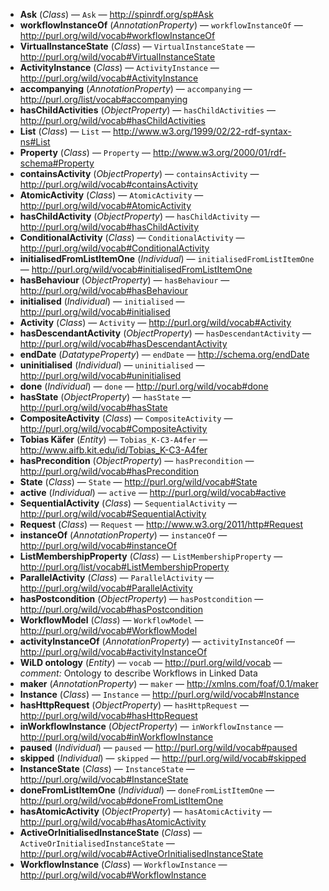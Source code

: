 - **Ask** (*Class*) — `Ask` — <http://spinrdf.org/sp#Ask>
  <span class='search-tokens' style='display:none'>Ask ask http://spinrdf.org/sp# Ask http://spinrdf.org/sp# ask http://spinrdf.org/sp#Ask http://spinrdf.org/sp#ask</span>
- **workflowInstanceOf** (*AnnotationProperty*) — `workflowInstanceOf` — <http://purl.org/wild/vocab#workflowInstanceOf>
  <span class='search-tokens' style='display:none'>http://purl.org/wild/vocab#workflow Instance Of http://purl.org/wild/vocab#workflow instance of http://purl.org/wild/vocab#workflowInstanceOf http://purl.org/wild/vocab#workflowinstanceof workflow Instance Of workflow instance of workflowInstanceOf workflowinstanceof</span>
- **VirtualInstanceState** (*Class*) — `VirtualInstanceState` — <http://purl.org/wild/vocab#VirtualInstanceState>
  <span class='search-tokens' style='display:none'>Virtual Instance State VirtualInstanceState http://purl.org/wild/vocab# Virtual Instance State http://purl.org/wild/vocab# virtual instance state http://purl.org/wild/vocab#VirtualInstanceState http://purl.org/wild/vocab#virtualinstancestate virtual instance state virtualinstancestate</span>
- **ActivityInstance** (*Class*) — `ActivityInstance` — <http://purl.org/wild/vocab#ActivityInstance>
  <span class='search-tokens' style='display:none'>Activity Instance ActivityInstance activity instance activityinstance http://purl.org/wild/vocab# Activity Instance http://purl.org/wild/vocab# activity instance http://purl.org/wild/vocab#ActivityInstance http://purl.org/wild/vocab#activityinstance</span>
- **accompanying** (*AnnotationProperty*) — `accompanying` — <http://purl.org/list/vocab#accompanying>
  <span class='search-tokens' style='display:none'>accompanying http://purl.org/list/vocab#accompanying</span>
- **hasChildActivities** (*ObjectProperty*) — `hasChildActivities` — <http://purl.org/wild/vocab#hasChildActivities>
  <span class='search-tokens' style='display:none'>has Child Activities has child activities hasChildActivities haschildactivities http://purl.org/wild/vocab#has Child Activities http://purl.org/wild/vocab#has child activities http://purl.org/wild/vocab#hasChildActivities http://purl.org/wild/vocab#haschildactivities</span>
- **List** (*Class*) — `List` — <http://www.w3.org/1999/02/22-rdf-syntax-ns#List>
  <span class='search-tokens' style='display:none'>List http://www.w3.org/1999/02/22 rdf syntax ns# List http://www.w3.org/1999/02/22 rdf syntax ns# list http://www.w3.org/1999/02/22 rdf syntax ns#List http://www.w3.org/1999/02/22-rdf-syntax-ns#List http://www.w3.org/1999/02/22-rdf-syntax-ns#list list</span>
- **Property** (*Class*) — `Property` — <http://www.w3.org/2000/01/rdf-schema#Property>
  <span class='search-tokens' style='display:none'>Property http://www.w3.org/2000/01/rdf schema# Property http://www.w3.org/2000/01/rdf schema# property http://www.w3.org/2000/01/rdf schema#Property http://www.w3.org/2000/01/rdf-schema#Property http://www.w3.org/2000/01/rdf-schema#property property</span>
- **containsActivity** (*ObjectProperty*) — `containsActivity` — <http://purl.org/wild/vocab#containsActivity>
  <span class='search-tokens' style='display:none'>contains Activity contains activity containsActivity containsactivity http://purl.org/wild/vocab#contains Activity http://purl.org/wild/vocab#contains activity http://purl.org/wild/vocab#containsActivity http://purl.org/wild/vocab#containsactivity</span>
- **AtomicActivity** (*Class*) — `AtomicActivity` — <http://purl.org/wild/vocab#AtomicActivity>
  <span class='search-tokens' style='display:none'>Atomic Activity AtomicActivity atomic activity atomicactivity http://purl.org/wild/vocab# Atomic Activity http://purl.org/wild/vocab# atomic activity http://purl.org/wild/vocab#AtomicActivity http://purl.org/wild/vocab#atomicactivity</span>
- **hasChildActivity** (*ObjectProperty*) — `hasChildActivity` — <http://purl.org/wild/vocab#hasChildActivity>
  <span class='search-tokens' style='display:none'>has Child Activity has child activity hasChildActivity haschildactivity http://purl.org/wild/vocab#has Child Activity http://purl.org/wild/vocab#has child activity http://purl.org/wild/vocab#hasChildActivity http://purl.org/wild/vocab#haschildactivity</span>
- **ConditionalActivity** (*Class*) — `ConditionalActivity` — <http://purl.org/wild/vocab#ConditionalActivity>
  <span class='search-tokens' style='display:none'>Conditional Activity ConditionalActivity conditional activity conditionalactivity http://purl.org/wild/vocab# Conditional Activity http://purl.org/wild/vocab# conditional activity http://purl.org/wild/vocab#ConditionalActivity http://purl.org/wild/vocab#conditionalactivity</span>
- **initialisedFromListItemOne** (*Individual*) — `initialisedFromListItemOne` — <http://purl.org/wild/vocab#initialisedFromListItemOne>
  <span class='search-tokens' style='display:none'>http://purl.org/wild/vocab#initialised From List Item One http://purl.org/wild/vocab#initialised from list item one http://purl.org/wild/vocab#initialisedFromListItemOne http://purl.org/wild/vocab#initialisedfromlistitemone initialised From List Item One initialised from list item one initialisedFromListItemOne initialisedfromlistitemone</span>
- **hasBehaviour** (*ObjectProperty*) — `hasBehaviour` — <http://purl.org/wild/vocab#hasBehaviour>
  <span class='search-tokens' style='display:none'>has Behaviour has behaviour hasBehaviour hasbehaviour http://purl.org/wild/vocab#has Behaviour http://purl.org/wild/vocab#has behaviour http://purl.org/wild/vocab#hasBehaviour http://purl.org/wild/vocab#hasbehaviour</span>
- **initialised** (*Individual*) — `initialised` — <http://purl.org/wild/vocab#initialised>
  <span class='search-tokens' style='display:none'>http://purl.org/wild/vocab#initialised initialised</span>
- **Activity** (*Class*) — `Activity` — <http://purl.org/wild/vocab#Activity>
  <span class='search-tokens' style='display:none'>Activity activity http://purl.org/wild/vocab# Activity http://purl.org/wild/vocab# activity http://purl.org/wild/vocab#Activity http://purl.org/wild/vocab#activity</span>
- **hasDescendantActivity** (*ObjectProperty*) — `hasDescendantActivity` — <http://purl.org/wild/vocab#hasDescendantActivity>
  <span class='search-tokens' style='display:none'>has Descendant Activity has descendant activity hasDescendantActivity hasdescendantactivity http://purl.org/wild/vocab#has Descendant Activity http://purl.org/wild/vocab#has descendant activity http://purl.org/wild/vocab#hasDescendantActivity http://purl.org/wild/vocab#hasdescendantactivity</span>
- **endDate** (*DatatypeProperty*) — `endDate` — <http://schema.org/endDate>
  <span class='search-tokens' style='display:none'>end Date end date endDate enddate http://schema.org/end Date http://schema.org/end date http://schema.org/endDate http://schema.org/enddate</span>
- **uninitialised** (*Individual*) — `uninitialised` — <http://purl.org/wild/vocab#uninitialised>
  <span class='search-tokens' style='display:none'>http://purl.org/wild/vocab#uninitialised uninitialised</span>
- **done** (*Individual*) — `done` — <http://purl.org/wild/vocab#done>
  <span class='search-tokens' style='display:none'>done http://purl.org/wild/vocab#done</span>
- **hasState** (*ObjectProperty*) — `hasState` — <http://purl.org/wild/vocab#hasState>
  <span class='search-tokens' style='display:none'>has State has state hasState hasstate http://purl.org/wild/vocab#has State http://purl.org/wild/vocab#has state http://purl.org/wild/vocab#hasState http://purl.org/wild/vocab#hasstate</span>
- **CompositeActivity** (*Class*) — `CompositeActivity` — <http://purl.org/wild/vocab#CompositeActivity>
  <span class='search-tokens' style='display:none'>Composite Activity CompositeActivity composite activity compositeactivity http://purl.org/wild/vocab# Composite Activity http://purl.org/wild/vocab# composite activity http://purl.org/wild/vocab#CompositeActivity http://purl.org/wild/vocab#compositeactivity</span>
- **Tobias Käfer** (*Entity*) — `Tobias_K-C3-A4fer` — <http://www.aifb.kit.edu/id/Tobias_K-C3-A4fer>
  <span class='search-tokens' style='display:none'>Tobias K C3 A4fer Tobias Käfer Tobias_K-C3-A4fer http://www.aifb.kit.edu/id/ Tobias K C3 A4fer http://www.aifb.kit.edu/id/ tobias k c3 a4fer http://www.aifb.kit.edu/id/Tobias K C3 A4fer http://www.aifb.kit.edu/id/Tobias_K-C3-A4fer http://www.aifb.kit.edu/id/tobias_k-c3-a4fer tobias k c3 a4fer tobias käfer tobias_k-c3-a4fer</span>
- **hasPrecondition** (*ObjectProperty*) — `hasPrecondition` — <http://purl.org/wild/vocab#hasPrecondition>
  <span class='search-tokens' style='display:none'>has Precondition has precondition hasPrecondition hasprecondition http://purl.org/wild/vocab#has Precondition http://purl.org/wild/vocab#has precondition http://purl.org/wild/vocab#hasPrecondition http://purl.org/wild/vocab#hasprecondition</span>
- **State** (*Class*) — `State` — <http://purl.org/wild/vocab#State>
  <span class='search-tokens' style='display:none'>State http://purl.org/wild/vocab# State http://purl.org/wild/vocab# state http://purl.org/wild/vocab#State http://purl.org/wild/vocab#state state</span>
- **active** (*Individual*) — `active` — <http://purl.org/wild/vocab#active>
  <span class='search-tokens' style='display:none'>active http://purl.org/wild/vocab#active</span>
- **SequentialActivity** (*Class*) — `SequentialActivity` — <http://purl.org/wild/vocab#SequentialActivity>
  <span class='search-tokens' style='display:none'>Sequential Activity SequentialActivity http://purl.org/wild/vocab# Sequential Activity http://purl.org/wild/vocab# sequential activity http://purl.org/wild/vocab#SequentialActivity http://purl.org/wild/vocab#sequentialactivity sequential activity sequentialactivity</span>
- **Request** (*Class*) — `Request` — <http://www.w3.org/2011/http#Request>
  <span class='search-tokens' style='display:none'>Request http://www.w3.org/2011/http# Request http://www.w3.org/2011/http# request http://www.w3.org/2011/http#Request http://www.w3.org/2011/http#request request</span>
- **instanceOf** (*AnnotationProperty*) — `instanceOf` — <http://purl.org/wild/vocab#instanceOf>
  <span class='search-tokens' style='display:none'>http://purl.org/wild/vocab#instance Of http://purl.org/wild/vocab#instance of http://purl.org/wild/vocab#instanceOf http://purl.org/wild/vocab#instanceof instance Of instance of instanceOf instanceof</span>
- **ListMembershipProperty** (*Class*) — `ListMembershipProperty` — <http://purl.org/list/vocab#ListMembershipProperty>
  <span class='search-tokens' style='display:none'>List Membership Property ListMembershipProperty http://purl.org/list/vocab# List Membership Property http://purl.org/list/vocab# list membership property http://purl.org/list/vocab#ListMembershipProperty http://purl.org/list/vocab#listmembershipproperty list membership property listmembershipproperty</span>
- **ParallelActivity** (*Class*) — `ParallelActivity` — <http://purl.org/wild/vocab#ParallelActivity>
  <span class='search-tokens' style='display:none'>Parallel Activity ParallelActivity http://purl.org/wild/vocab# Parallel Activity http://purl.org/wild/vocab# parallel activity http://purl.org/wild/vocab#ParallelActivity http://purl.org/wild/vocab#parallelactivity parallel activity parallelactivity</span>
- **hasPostcondition** (*ObjectProperty*) — `hasPostcondition` — <http://purl.org/wild/vocab#hasPostcondition>
  <span class='search-tokens' style='display:none'>has Postcondition has postcondition hasPostcondition haspostcondition http://purl.org/wild/vocab#has Postcondition http://purl.org/wild/vocab#has postcondition http://purl.org/wild/vocab#hasPostcondition http://purl.org/wild/vocab#haspostcondition</span>
- **WorkflowModel** (*Class*) — `WorkflowModel` — <http://purl.org/wild/vocab#WorkflowModel>
  <span class='search-tokens' style='display:none'>Workflow Model WorkflowModel http://purl.org/wild/vocab# Workflow Model http://purl.org/wild/vocab# workflow model http://purl.org/wild/vocab#WorkflowModel http://purl.org/wild/vocab#workflowmodel workflow model workflowmodel</span>
- **activityInstanceOf** (*AnnotationProperty*) — `activityInstanceOf` — <http://purl.org/wild/vocab#activityInstanceOf>
  <span class='search-tokens' style='display:none'>activity Instance Of activity instance of activityInstanceOf activityinstanceof http://purl.org/wild/vocab#activity Instance Of http://purl.org/wild/vocab#activity instance of http://purl.org/wild/vocab#activityInstanceOf http://purl.org/wild/vocab#activityinstanceof</span>
- **WiLD ontology** (*Entity*) — `vocab` — <http://purl.org/wild/vocab> — _comment:_ Ontology to describe Workflows in Linked Data
  <span class='search-tokens' style='display:none'>WiLD ontology http://purl.org/wild/vocab vocab wild ontology</span>
- **maker** (*AnnotationProperty*) — `maker` — <http://xmlns.com/foaf/0.1/maker>
  <span class='search-tokens' style='display:none'>http://xmlns.com/foaf/0.1/maker maker</span>
- **Instance** (*Class*) — `Instance` — <http://purl.org/wild/vocab#Instance>
  <span class='search-tokens' style='display:none'>Instance http://purl.org/wild/vocab# Instance http://purl.org/wild/vocab# instance http://purl.org/wild/vocab#Instance http://purl.org/wild/vocab#instance instance</span>
- **hasHttpRequest** (*ObjectProperty*) — `hasHttpRequest` — <http://purl.org/wild/vocab#hasHttpRequest>
  <span class='search-tokens' style='display:none'>has Http Request has http request hasHttpRequest hashttprequest http://purl.org/wild/vocab#has Http Request http://purl.org/wild/vocab#has http request http://purl.org/wild/vocab#hasHttpRequest http://purl.org/wild/vocab#hashttprequest</span>
- **inWorkflowInstance** (*ObjectProperty*) — `inWorkflowInstance` — <http://purl.org/wild/vocab#inWorkflowInstance>
  <span class='search-tokens' style='display:none'>http://purl.org/wild/vocab#in Workflow Instance http://purl.org/wild/vocab#in workflow instance http://purl.org/wild/vocab#inWorkflowInstance http://purl.org/wild/vocab#inworkflowinstance in Workflow Instance in workflow instance inWorkflowInstance inworkflowinstance</span>
- **paused** (*Individual*) — `paused` — <http://purl.org/wild/vocab#paused>
  <span class='search-tokens' style='display:none'>http://purl.org/wild/vocab#paused paused</span>
- **skipped** (*Individual*) — `skipped` — <http://purl.org/wild/vocab#skipped>
  <span class='search-tokens' style='display:none'>http://purl.org/wild/vocab#skipped skipped</span>
- **InstanceState** (*Class*) — `InstanceState` — <http://purl.org/wild/vocab#InstanceState>
  <span class='search-tokens' style='display:none'>Instance State InstanceState http://purl.org/wild/vocab# Instance State http://purl.org/wild/vocab# instance state http://purl.org/wild/vocab#InstanceState http://purl.org/wild/vocab#instancestate instance state instancestate</span>
- **doneFromListItemOne** (*Individual*) — `doneFromListItemOne` — <http://purl.org/wild/vocab#doneFromListItemOne>
  <span class='search-tokens' style='display:none'>done From List Item One done from list item one doneFromListItemOne donefromlistitemone http://purl.org/wild/vocab#done From List Item One http://purl.org/wild/vocab#done from list item one http://purl.org/wild/vocab#doneFromListItemOne http://purl.org/wild/vocab#donefromlistitemone</span>
- **hasAtomicActivity** (*ObjectProperty*) — `hasAtomicActivity` — <http://purl.org/wild/vocab#hasAtomicActivity>
  <span class='search-tokens' style='display:none'>has Atomic Activity has atomic activity hasAtomicActivity hasatomicactivity http://purl.org/wild/vocab#has Atomic Activity http://purl.org/wild/vocab#has atomic activity http://purl.org/wild/vocab#hasAtomicActivity http://purl.org/wild/vocab#hasatomicactivity</span>
- **ActiveOrInitialisedInstanceState** (*Class*) — `ActiveOrInitialisedInstanceState` — <http://purl.org/wild/vocab#ActiveOrInitialisedInstanceState>
  <span class='search-tokens' style='display:none'>Active Or Initialised Instance State ActiveOrInitialisedInstanceState active or initialised instance state activeorinitialisedinstancestate http://purl.org/wild/vocab# Active Or Initialised Instance State http://purl.org/wild/vocab# active or initialised instance state http://purl.org/wild/vocab#ActiveOrInitialisedInstanceState http://purl.org/wild/vocab#activeorinitialisedinstancestate</span>
- **WorkflowInstance** (*Class*) — `WorkflowInstance` — <http://purl.org/wild/vocab#WorkflowInstance>
  <span class='search-tokens' style='display:none'>Workflow Instance WorkflowInstance http://purl.org/wild/vocab# Workflow Instance http://purl.org/wild/vocab# workflow instance http://purl.org/wild/vocab#WorkflowInstance http://purl.org/wild/vocab#workflowinstance workflow instance workflowinstance</span>